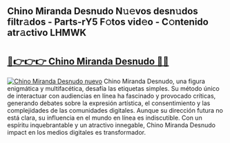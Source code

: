 ## Chino Miranda Desnudo N𝚞𝚎vos desn𝚞dos filtr𝚊dos - Parts-rY5 F𝚘tos vid𝚎o - C𝚘ntenido atr𝚊ctivo LHMWK

# <h2><a href="http://mbbmxgq.tromn.icu/?c=Chino+Miranda+Desnudo">🔗👉👉👉 Chino Miranda Desnudo 🔗🔗</a></h2>

[![Chino Miranda Desnudo nuevo](https://i.imgur.com/pEAQMta.gif)](http://mbbmxgq.tromn.icu/?c=Chino+Miranda+Desnudo)
Chino Miranda Desnudo, una figura enigmática y multifacética, desafía las etiquetas simples. Su método único de interactuar con audiencias en línea ha fascinado y provocado críticas, generando debates sobre la expresión artística, el consentimiento y las complejidades de las comunidades digitales. Aunque su dirección futura no está clara, su influencia en el mundo en línea es indiscutible. Con un espíritu inquebrantable y un atractivo innegable, Chino Miranda Desnudo impact en los medios digitales es transformador.
